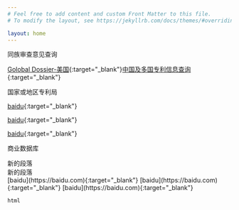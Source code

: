 ```yaml
---
# Feel free to add content and custom Front Matter to this file.
# To modify the layout, see https://jekyllrb.com/docs/themes/#overriding-theme-defaults

layout: home
---
```


同族审查意见查询

[Golobal Dossier-美国](https://globaldossier.uspto.gov/#/){:target="_blank"}[中国及多国专利信息查询](http://cpquery.cnipa.gov.cn/){:target="_blank"}



国家或地区专利局

[baidu](https://baidu.com){:target="_blank"}

[baidu](https://baidu.com){:target="_blank"}

[baidu](https://baidu.com){:target="_blank"}

商业数据库

<div>新的段落</div>
<div>新的段落</div>
<script type = "text/javascript">document.write(Date());</script>
[baidu](https://baidu.com){:target="_blank"}
           [baidu](https://baidu.com){:target="_blank"}
[baidu](https://baidu.com){:target="_blank"}

```
html
```
